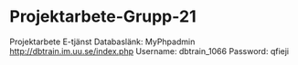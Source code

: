 # Projektarbete-Grupp-21
Projektarbete E-tjänst
Databaslänk: 
MyPhpadmin http://dbtrain.im.uu.se/index.php
Username: dbtrain_1066
Password: qfieji
